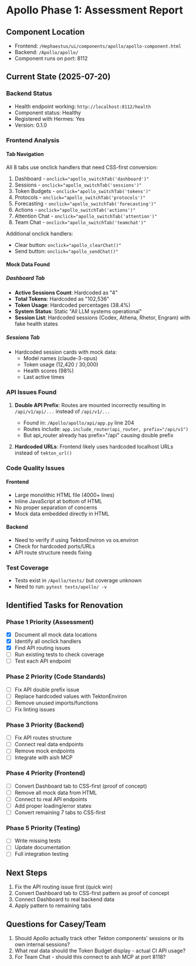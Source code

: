 # Apollo Phase 1: Assessment Report

## Component Location
- Frontend: `/Hephaestus/ui/components/apollo/apollo-component.html`
- Backend: `/Apollo/apollo/`
- Component runs on port: 8112

## Current State (2025-07-20)

### Backend Status
- Health endpoint working: `http://localhost:8112/health`
- Component status: Healthy
- Registered with Hermes: Yes
- Version: 0.1.0

### Frontend Analysis

#### Tab Navigation
All 8 tabs use onclick handlers that need CSS-first conversion:
1. Dashboard - `onclick="apollo_switchTab('dashboard')"`
2. Sessions - `onclick="apollo_switchTab('sessions')"`
3. Token Budgets - `onclick="apollo_switchTab('tokens')"`
4. Protocols - `onclick="apollo_switchTab('protocols')"`
5. Forecasting - `onclick="apollo_switchTab('forecasting')"`
6. Actions - `onclick="apollo_switchTab('actions')"`
7. Attention Chat - `onclick="apollo_switchTab('attention')"`
8. Team Chat - `onclick="apollo_switchTab('teamchat')"`

Additional onclick handlers:
- Clear button: `onclick="apollo_clearChat()"`
- Send button: `onclick="apollo_sendChat()"`

#### Mock Data Found

##### Dashboard Tab
- **Active Sessions Count**: Hardcoded as "4"
- **Total Tokens**: Hardcoded as "102,536"
- **Token Usage**: Hardcoded percentages (38.4%)
- **System Status**: Static "All LLM systems operational"
- **Session List**: Hardcoded sessions (Codex, Athena, Rhetor, Engram) with fake health states

##### Sessions Tab
- Hardcoded session cards with mock data:
  - Model names (claude-3-opus)
  - Token usage (12,420 / 30,000)
  - Health scores (98%)
  - Last active times

### API Issues Found

1. **Double API Prefix**: Routes are mounted incorrectly resulting in `/api/v1/api/...` instead of `/api/v1/...`
   - Found in: `/Apollo/apollo/api/app.py` line 204
   - Routes include: `app.include_router(api_router, prefix="/api/v1")`
   - But api_router already has prefix="/api" causing double prefix

2. **Hardcoded URLs**: Frontend likely uses hardcoded localhost URLs instead of `tekton_url()`

### Code Quality Issues

#### Frontend
- Large monolithic HTML file (4000+ lines)
- Inline JavaScript at bottom of HTML
- No proper separation of concerns
- Mock data embedded directly in HTML

#### Backend  
- Need to verify if using TektonEnviron vs os.environ
- Check for hardcoded ports/URLs
- API route structure needs fixing

### Test Coverage
- Tests exist in `/Apollo/tests/` but coverage unknown
- Need to run: `pytest tests/apollo/ -v`

## Identified Tasks for Renovation

### Phase 1 Priority (Assessment)
- [x] Document all mock data locations
- [x] Identify all onclick handlers
- [x] Find API routing issues
- [ ] Run existing tests to check coverage
- [ ] Test each API endpoint

### Phase 2 Priority (Code Standards)
- [ ] Fix API double prefix issue
- [ ] Replace hardcoded values with TektonEnviron
- [ ] Remove unused imports/functions
- [ ] Fix linting issues

### Phase 3 Priority (Backend)
- [ ] Fix API routes structure
- [ ] Connect real data endpoints
- [ ] Remove mock endpoints
- [ ] Integrate with aish MCP

### Phase 4 Priority (Frontend)
- [ ] Convert Dashboard tab to CSS-first (proof of concept)
- [ ] Remove all mock data from HTML
- [ ] Connect to real API endpoints
- [ ] Add proper loading/error states
- [ ] Convert remaining 7 tabs to CSS-first

### Phase 5 Priority (Testing)
- [ ] Write missing tests
- [ ] Update documentation
- [ ] Full integration testing

## Next Steps
1. Fix the API routing issue first (quick win)
2. Convert Dashboard tab to CSS-first pattern as proof of concept
3. Connect Dashboard to real backend data
4. Apply pattern to remaining tabs

## Questions for Casey/Team
1. Should Apollo actually track other Tekton components' sessions or its own internal sessions?
2. What real data should the Token Budget display - actual CI API usage?
3. For Team Chat - should this connect to aish MCP at port 8118?